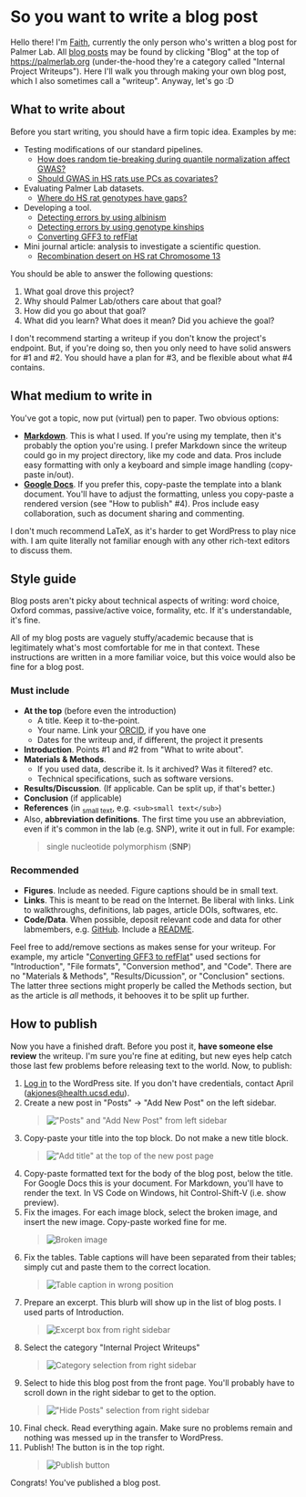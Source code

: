# So you want to write a blog post

Hello there! I'm [Faith][FaithORCID], currently the only person who's written a
blog post for Palmer Lab. All [blog posts][Blog] may be found by clicking "Blog"
at the top of <https://palmerlab.org> (under-the-hood they're a category called
"Internal Project Writeups"). Here I'll walk you through making your own blog
post, which I also sometimes call a "writeup". Anyway, let's go :D

## What to write about

Before you start writing, you should have a firm topic idea. Examples by me:

- Testing modifications of our standard pipelines.
    * [How does random tie-breaking during quantile normalization affect GWAS?][QNorm]
    * [Should GWAS in HS rats use PCs as covariates?][Covars]
- Evaluating Palmer Lab datasets.
    * [Where do HS rat genotypes have gaps?][Gaps]
- Developing a tool.
    * [Detecting errors by using albinism][Albino]
    * [Detecting errors by using genotype kinships][Kinship]
    * [Converting GFF3 to refFlat][RefFlat]
- Mini journal article: analysis to investigate a scientific question.
    * [Recombination desert on HS rat Chromosome 13][Inversion]

You should be able to answer the following questions:

1. What goal drove this project?
2. Why should Palmer Lab/others care about that goal?
3. How did you go about that goal?
4. What did you learn? What does it mean? Did you achieve the goal?

I don't recommend starting a writeup if you don't know the project's endpoint.
But, if you're doing so, then you only need to have solid answers for #1 and #2.
You should have a plan for #3, and be flexible about what #4 contains.

## What medium to write in

You've got a topic, now put (virtual) pen to paper. Two obvious options:

- [**Markdown**][Markdown]. This is what I used. If you're using my template,
then it's probably the option you're using. I prefer Markdown since the writeup
could go in my project directory, like my code and data. Pros include easy
formatting with only a keyboard and simple image handling (copy-paste in/out).
- [**Google Docs**][Docs]. If you prefer this, copy-paste the template into a
blank document. You'll have to adjust the formatting, unless you copy-paste a
rendered version (see "How to publish" #4). Pros include easy collaboration,
such as document sharing and commenting.

I don't much recommend LaTeX, as it's harder to get WordPress to play nice with.
I am quite literally not familiar enough with any other rich-text editors to
discuss them.

## Style guide

Blog posts aren't picky about technical aspects of writing: word choice, Oxford
commas, passive/active voice, formality, etc. If it's understandable, it's fine.

All of my blog posts are vaguely stuffy/academic because that is legitimately
what's most comfortable for me in that context. These instructions are written
in a more familiar voice, but this voice would also be fine for a blog post.

### Must include

- **At the top** (before even the introduction)
    * A title. Keep it to-the-point.
    * Your name. Link your [ORCID][ORCID], if you have one
    * Dates for the writeup and, if different, the project it presents
- **Introduction**. Points #1 and #2 from "What to write about".
- **Materials & Methods**.
    * If you used data, describe it. Is it archived? Was it filtered? etc.
    * Technical specifications, such as software versions.
- **Results/Discussion**. (If applicable. Can be split up, if that's better.)
- **Conclusion** (if applicable)
- **References** (in <sub>small text</sub>, e.g. `<sub>small text</sub>`)
- Also, **abbreviation definitions**. The first time you use an abbreviation,
even if it's common in the lab (e.g. SNP), write it out in full. For example:
    > single nucleotide polymorphism (**SNP**)

### Recommended

- **Figures**. Include as needed. Figure captions should be in small text.
- **Links**. This is meant to be read on the Internet. Be liberal with links.
Link to walkthroughs, definitions, lab pages, article DOIs, softwares, etc.
- **Code/Data**. When possible, deposit relevant code and data for other
labmembers, e.g. [GitHub][PalmerGitHub]. Include a [README][HowToREADME].

Feel free to add/remove sections as makes sense for your writeup. For example,
my article "[Converting GFF3 to refFlat][RefFlat]" used sections for
"Introduction", "File formats", "Conversion method", and "Code". There are no
"Materials & Methods", "Results/Dicussion", or "Conclusion" sections. The latter
three sections might properly be called the Methods section, but as the article
is *all* methods, it behooves it to be split up further. 

## How to publish

Now you have a finished draft. Before you post it, **have someone else review**
the writeup. I'm sure you're fine at editing, but new eyes help catch those last
few problems before releasing text to the world. Now, to publish:

1. [Log in][Login] to the WordPress site. If you don't have credentials, contact
April (akjones@health.ucsd.edu).
2. Create a new post in "Posts" -> "Add New Post" on the left sidebar.
    > !["Posts" and "Add New Post" from left sidebar](images/add_post.png)
3. Copy-paste your title into the top block. Do not make a new title block.
    > !["Add title" at the top of the new post page](images/title.png)
4. Copy-paste formatted text for the body of the blog post, below the title. For
Google Docs this is your document. For Markdown, you'll have to render the text.
In VS Code on Windows, hit Control-Shift-V (i.e. show preview).
5. Fix the images. For each image block, select the broken image, and insert the
new image. Copy-paste worked fine for me.
    > ![Broken image](images/image.png)
6. Fix the tables. Table captions will have been separated from their tables;
simply cut and paste them to the correct location.
    > ![Table caption in wrong position](images/table.png)
7. Prepare an excerpt. This blurb will show up in the list of blog posts. I used
parts of Introduction.
    > ![Excerpt box from right sidebar](images/excerpt.png)
8. Select the category "Internal Project Writeups"
    > ![Category selection from right sidebar](images/category.png)
9. Select to hide this blog post from the front page. You'll probably have to
scroll down in the right sidebar to get to the option.
    > !["Hide Posts" selection from right sidebar](images/hide_posts.png)
10. Final check. Read everything again. Make sure no problems remain and nothing
was messed up in the transfer to WordPress.
11. Publish! The button is in the top right.
    > ![Publish button](images/publish.png)

Congrats! You've published a blog post.

[Albino]: https://palmerlab.org/detecting-errors-by-using-albinism/
[Blog]: https://palmerlab.org/category/internal-project-writeups/
[Covars]: https://palmerlab.org/should-gwas-in-hs-rats-use-pcs-as-covariates/
[Docs]: https://docs.google.com/
[FaithORCID]: https://orcid.org/0009-0007-4163-6928
[Gaps]: https://palmerlab.org/where-do-hs-rat-genotypes-have-gaps/
[HowToREADME]: https://www.makeareadme.com/
[Inversion]: https://palmerlab.org/recombination-desert-on-hs-rat-chromosome-13/
[Kinship]: https://palmerlab.org/detecting-errors-by-using-genotype-kinships/
[Login]: https://palmerlab.org/wp-login.php
[Markdown]: https://www.markdownguide.org/basic-syntax/
[ORCID]: https://orcid.org/
[PalmerGitHub]: https://github.com/Palmer-Lab-UCSD/
[RefFlat]: https://palmerlab.org/converting-gff3-to-refflat/
[QNorm]: https://palmerlab.org/how-does-random-tie-breaking-during-quantile-normalization-affect-gwas/